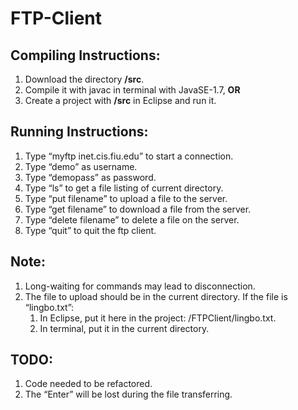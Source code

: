 # FTP-Client

## Compiling Instructions:
1. Download the directory **/src**.
2. Compile it with javac in terminal with JavaSE-1.7, **OR**
3. Create a project with **/src** in Eclipse and run it.


## Running Instructions:
1. Type “myftp inet.cis.fiu.edu” to start a connection.
2. Type “demo” as username.
3. Type “demopass” as password.
4. Type “ls” to get a file listing of current directory.
5. Type “put filename” to upload a file to the server.
6. Type “get filename” to download a file from the server.
7. Type “delete filename” to delete a file on the server.
8. Type “quit” to quit the ftp client.

## Note:
1. Long-waiting for commands may lead to disconnection.
2. The file to upload should be in the current directory. If the file is “lingbo.txt”:
	1) In Eclipse, put it here in the project: /FTPClient/lingbo.txt.
	2) In terminal, put it in the current directory.

## TODO:
1. Code needed to be refactored.
2. The “Enter” will be lost during the file transferring.
